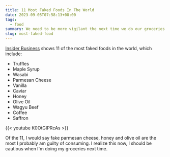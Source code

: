 ```yaml
---
title: 11 Most Faked Foods In The World
date: 2023-09-05T07:58:13+08:00
tags:
  - food
summary: We need to be more vigilant the next time we do our groceries.
slug: most-faked-food
---
```


[Insider Business](https://www.youtube.com/watch?v=K0OtGIPRcAs) shows 11 of the most faked foods in the world, which include:
- Truffles
- Maple Syrup
- Wasabi
- Parmesan Cheese
- Vanilla
- Caviar
- Honey
- Olive Oil
- Wagyu Beef
- Coffee
- Saffron

{{< youtube K0OtGIPRcAs >}}

Of the 11, I would say fake parmesan cheese, honey and olive oil are the most I probably am guilty of consuming. I realize this now, I should be cautious when I'm doing my groceries next time.
